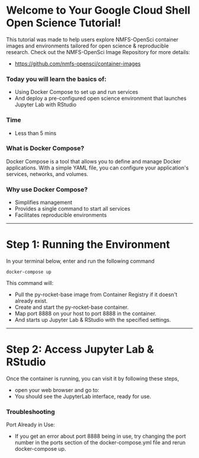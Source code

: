 # Welcome to Your Google Cloud Shell Open Science Tutorial!

This tutorial was made to help users explore NMFS-OpenSci container images and environments tailored for open science & reproducible research.
Check out the NMFS-OpenSci Image Repository for more details:
- https://github.com/nmfs-opensci/container-images

### Today you will learn the basics of:
- Using Docker Compose to set up and run services
- And deploy a pre-configured open science environment that launches Jupyter Lab with RStudio

### Time 
- Less than 5 mins

### What is Docker Compose?

Docker Compose is a tool that allows you to define and manage Docker applications. With a simple YAML file, you can configure your application's services, networks, and volumes.

### Why use Docker Compose?

- Simplifies management
- Provides a single command to start all services
- Facilitates reproducible environments

--- 

# Step 1: Running the Environment
In your terminal below, enter and run the following command
```
docker-compose up
```
This command will:
- Pull the py-rocket-base image from Container Registry if it doesn't already exist.
- Create and start the py-rocket-base container.
- Map port 8888 on your host to port 8888 in the container.
- And starts up Jupyter Lab & RStudio with the specified settings.

--- 

# Step 2: Access Jupyter Lab & RStudio
Once the container is running, you can visit it by following these steps, 
- open your web browser and go to:
- You should see the JupyterLab interface, ready for use.

### Troubleshooting
Port Already in Use: 
- If you get an error about port 8888 being in use, try changing the port number in the ports section of the docker-compose.yml file and rerun docker-compose up.

